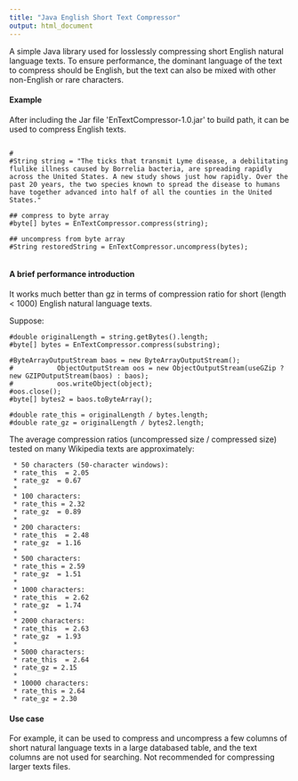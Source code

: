 ```yaml
---
title: "Java English Short Text Compressor"
output: html_document
---
```


A simple Java library used for losslessly compressing short English natural language texts. To ensure performance, the dominant language of the text to compress should be English, but the text can also be mixed with other non-English or rare characters. 


#### Example

After including the Jar file 'EnTextCompressor-1.0.jar' to build path, it can be used to compress English texts.


```{r compress}

#
#String string = "The ticks that transmit Lyme disease, a debilitating flulike illness caused by Borrelia bacteria, are spreading rapidly across the United States. A new study shows just how rapidly. Over the past 20 years, the two species known to spread the disease to humans have together advanced into half of all the counties in the United States."

## compress to byte array
#byte[] bytes = EnTextCompressor.compress(string);

## uncompress from byte array
#String restoredString = EnTextCompressor.uncompress(bytes);


```


#### A brief performance introduction

It works much better than gz in terms of compression ratio for short (length < 1000) English natural language texts. 

Suppose:

```{r}
#double originalLength = string.getBytes().length;
#byte[] bytes = EnTextCompressor.compress(substring);

#ByteArrayOutputStream baos = new ByteArrayOutputStream();
#			ObjectOutputStream oos = new ObjectOutputStream(useGZip ? new GZIPOutputStream(baos) : baos);
#			oos.writeObject(object);
#oos.close();
#byte[] bytes2 = baos.toByteArray();

#double rate_this = originalLength / bytes.length;
#double rate_gz = originalLength / bytes2.length;

```

The average compression ratios (uncompressed size / compressed size) tested on many Wikipedia texts are approximately:
	  
	 * 50 characters (50-character windows): 
	 * rate_this  = 2.05
	 * rate_gz  = 0.67
	 * 
	 * 100 characters:
	 * rate_this = 2.32
	 * rate_gz  = 0.89
	 * 
	 * 200 characters:
	 * rate_this  = 2.48
	 * rate_gz  = 1.16
	 * 
	 * 500 characters:
	 * rate_this = 2.59
	 * rate_gz  = 1.51
	 * 
	 * 1000 characters:
	 * rate_this  = 2.62
	 * rate_gz  = 1.74
	 * 
	 * 2000 characters:
	 * rate_this  = 2.63
	 * rate_gz  = 1.93
	 * 
	 * 5000 characters:
	 * rate_this  = 2.64 
	 * rate_gz = 2.15
	 * 
	 * 10000 characters:
	 * rate_this = 2.64 
	 * rate_gz = 2.30

#### Use case

For example, it can be used to compress and uncompress a few columns of short natural language texts in a large databased table, and the text columns are not used for searching. Not recommended for compressing larger texts files.

